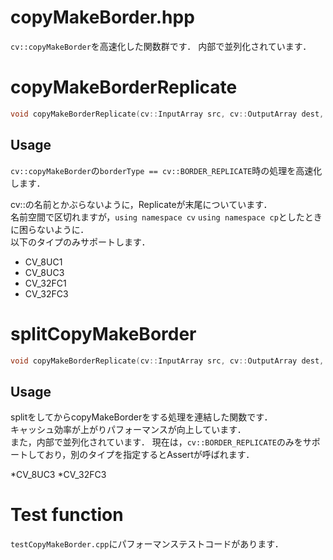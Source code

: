 copyMakeBorder.hpp
==================
`cv::copyMakeBorder`を高速化した関数群です．
内部で並列化されています．  

# copyMakeBorderReplicate
```cpp
void copyMakeBorderReplicate(cv::InputArray src, cv::OutputArray dest, const int top, const int bottom, const int left, const int right);
```
## Usage
`cv::copyMakeBorder`の`borderType == cv::BORDER_REPLICATE`時の処理を高速化します．  

cv::の名前とかぶらないように，Replicateが末尾についています．  
名前空間で区切れますが，`using namespace cv` `using namespace cp`としたときに困らないように．  
以下のタイプのみサポートします．

* CV_8UC1
* CV_8UC3
* CV_32FC1
* CV_32FC3

# splitCopyMakeBorder
```cpp
void copyMakeBorderReplicate(cv::InputArray src, cv::OutputArray dest, const int top, const int bottom, const int left, const int right);	
```
## Usage
splitをしてからcopyMakeBorderをする処理を連結した関数です．  
キャッシュ効率が上がりパフォーマンスが向上しています．  
また，内部で並列化されています．
現在は，`cv::BORDER_REPLICATE`のみをサポートしており，別のタイプを指定するとAssertが呼ばれます．

*CV_8UC3
*CV_32FC3

# Test function
`testCopyMakeBorder.cpp`にパフォーマンステストコードがあります．
